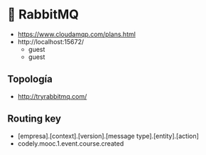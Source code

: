# 🐰 RabbitMQ

- https://www.cloudamqp.com/plans.html
- http://localhost:15672/
  - guest
  - guest

## Topología

- http://tryrabbitmq.com/

## Routing key

- [empresa].[context].[version].[message type].[entity].[action]
- codely.mooc.1.event.course.created
